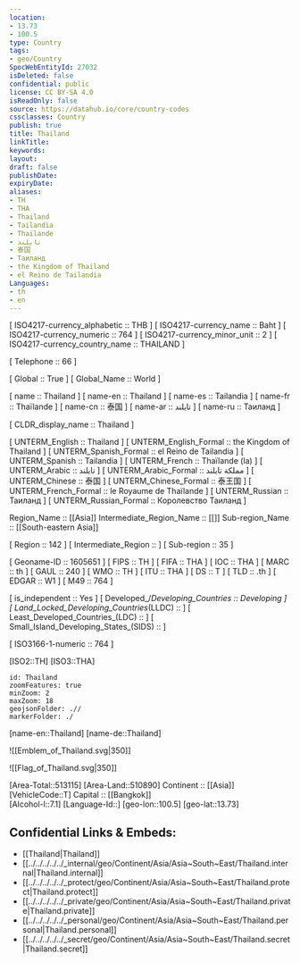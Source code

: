 ```yaml
---
location:
- 13.73
- 100.5
type: Country
tags:
- geo/Country
SpocWebEntityId: 27032
isDeleted: false
confidential: public
license: CC BY-SA 4.0
isReadOnly: false
source: https://datahub.io/core/country-codes
cssclasses: Country
publish: true
title: Thailand
linkTitle: 
keywords: 
layout: 
draft: false
publishDate: 
expiryDate: 
aliases:
- TH
- THA
- Thailand
- Tailandia
- Thaïlande
- تايلند
- 泰国
- Таиланд
- the Kingdom of Thailand
- el Reino de Tailandia
Languages:
- th
- en
---
```



[	ISO4217-currency_alphabetic	 :: THB ] 
[	ISO4217-currency_name	 :: Baht ] 
[	ISO4217-currency_numeric	 :: 764 ] 
[	ISO4217-currency_minor_unit	 :: 2 ] 
[	ISO4217-currency_country_name	 :: THAILAND ] 

[	Telephone	 :: 66 ] 

[	Global	 :: True ] 
[	Global_Name	 :: World ] 

[	name	 :: Thailand ] 
[	name-en	 :: Thailand ] 
[	name-es	 :: Tailandia ] 
[	name-fr	 :: Thaïlande ] 
[	name-cn	 :: 泰国 ] 
[	name-ar	 :: تايلند ] 
[	name-ru	 :: Таиланд ] 

[	CLDR_display_name	 :: Thailand ] 

[	UNTERM_English	 :: Thailand ] 
[	UNTERM_English_Formal	 :: the Kingdom of Thailand ] 
[	UNTERM_Spanish_Formal	 :: el Reino de Tailandia ] 
[	UNTERM_Spanish	 :: Tailandia ] 
[	UNTERM_French	 :: Thaïlande (la) ] 
[	UNTERM_Arabic	 :: تايلند ] 
[	UNTERM_Arabic_Formal	 :: مملكة تايلند ] 
[	UNTERM_Chinese	 :: 泰国 ] 
[	UNTERM_Chinese_Formal	 :: 泰王国 ] 
[	UNTERM_French_Formal	 :: le Royaume de Thaïlande ] 
[	UNTERM_Russian	 :: Таиланд ] 
[	UNTERM_Russian_Formal	 :: Королевство Таиланд ] 

Region_Name ::  [[Asia]] 
Intermediate_Region_Name ::  [[]] 
Sub-region_Name ::  [[South-eastern Asia]] 

[	Region	 :: 142 ] 
[	Intermediate_Region	 ::  ] 
[	Sub-region	 :: 35 ] 

[	Geoname-ID	 :: 1605651 ] 
[	FIPS	 :: TH ] 
[	FIFA	 :: THA ] 
[	IOC	 :: THA ] 
[	MARC	 :: th ] 
[	GAUL	 :: 240 ] 
[	WMO	 :: TH ] 
[	ITU	 :: THA ] 
[	DS	 :: T ] 
[	TLD	 :: .th ] 
[	EDGAR	 :: W1 ] 
[	M49	 :: 764 ] 

[	is_independent	 :: Yes ] 
[	Developed_/_Developing_Countries	 :: Developing ] 
[	Land_Locked_Developing_Countries_(LLDC)	 ::  ] 
[	Least_Developed_Countries_(LDC)	 ::  ] 
[	Small_Island_Developing_States_(SIDS)	 ::  ] 

[	ISO3166-1-numeric	 :: 764 ] 



[ISO2::TH] 
[ISO3::THA] 
```leaflet
id: Thailand
zoomFeatures: true 
minZoom: 2 
maxZoom: 18
geojsonFolder: .// 
markerFolder: ./
```

[name-en::Thailand] 
[name-de::Thailand] 

![[Emblem_of_Thailand.svg|350]] 

![[Flag_of_Thailand.svg|350]] 

[Area-Total::513115] 
[Area-Land::510890] 
Continent :: [[Asia]]  
[VehicleCode::T] 
Capital :: [[Bangkok]]  
[Alcohol-l::7.1] 
[Language-Id::] 
[geo-lon::100.5] 
[geo-lat::13.73] 



## Confidential Links & Embeds: 
- [[Thailand|Thailand]]  
- [[../../../../../_internal/geo/Continent/Asia/Asia~South~East/Thailand.internal|Thailand.internal]]  
- [[../../../../../_protect/geo/Continent/Asia/Asia~South~East/Thailand.protect|Thailand.protect]] 
- [[../../../../../_private/geo/Continent/Asia/Asia~South~East/Thailand.private|Thailand.private]] 
- [[../../../../../_personal/geo/Continent/Asia/Asia~South~East/Thailand.personal|Thailand.personal]] 
- [[../../../../../_secret/geo/Continent/Asia/Asia~South~East/Thailand.secret|Thailand.secret]] 
